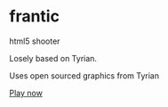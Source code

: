frantic
=======

html5 shooter

Losely based on Tyrian. 

Uses open sourced graphics from Tyrian

[Play now](https://www.nuclearcarrot.co.uk/html5/frantic)
